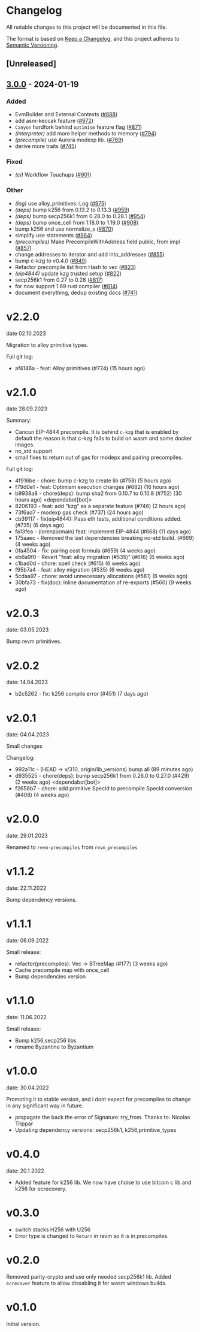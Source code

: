 # Changelog
All notable changes to this project will be documented in this file.

The format is based on [Keep a Changelog](https://keepachangelog.com/en/1.0.0/),
and this project adheres to [Semantic Versioning](https://semver.org/spec/v2.0.0.html).

## [Unreleased]

## [3.0.0](https://github.com/receivingplateman/revm/compare/revm-precompile-v2.2.0...revm-precompile-v3.0.0) - 2024-01-19

### Added
- EvmBuilder and External Contexts ([#888](https://github.com/receivingplateman/revm/pull/888))
- add asm-keccak feature ([#972](https://github.com/receivingplateman/revm/pull/972))
- `Canyon` hardfork behind `optimism` feature flag ([#871](https://github.com/receivingplateman/revm/pull/871))
- *(interpreter)* add more helper methods to memory ([#794](https://github.com/receivingplateman/revm/pull/794))
- *(precompile)* use Aurora modexp lib. ([#769](https://github.com/receivingplateman/revm/pull/769))
- derive more traits ([#745](https://github.com/receivingplateman/revm/pull/745))

### Fixed
- *(ci)* Workflow Touchups ([#901](https://github.com/receivingplateman/revm/pull/901))

### Other
- *(log)* use alloy_primitives::Log ([#975](https://github.com/receivingplateman/revm/pull/975))
- *(deps)* bump k256 from 0.13.2 to 0.13.3 ([#959](https://github.com/receivingplateman/revm/pull/959))
- *(deps)* bump secp256k1 from 0.28.0 to 0.28.1 ([#954](https://github.com/receivingplateman/revm/pull/954))
- *(deps)* bump once_cell from 1.18.0 to 1.19.0 ([#908](https://github.com/receivingplateman/revm/pull/908))
- bump k256 and use normalize_s ([#870](https://github.com/receivingplateman/revm/pull/870))
- simplify use statements ([#864](https://github.com/receivingplateman/revm/pull/864))
- *(precompiles)* Make PrecompileWithAddress field public, from impl ([#857](https://github.com/receivingplateman/revm/pull/857))
- change addresses to iterator and add into_addresses ([#855](https://github.com/receivingplateman/revm/pull/855))
- bump c-kzg to v0.4.0 ([#849](https://github.com/receivingplateman/revm/pull/849))
- Refactor precompile list from Hash to vec ([#823](https://github.com/receivingplateman/revm/pull/823))
- *(eip4844)* update kzg trusted setup ([#822](https://github.com/receivingplateman/revm/pull/822))
- secp256k1 from 0.27 to 0.28 ([#817](https://github.com/receivingplateman/revm/pull/817))
- for now support 1.69 rust compiler ([#814](https://github.com/receivingplateman/revm/pull/814))
- document everything, dedup existing docs ([#741](https://github.com/receivingplateman/revm/pull/741))

# v2.2.0
date 02.10.2023

Migration to alloy primitive types.

Full git log:
* af4146a - feat: Alloy primitives (#724) (15 hours ago) <evalir>

# v2.1.0
date 28.09.2023

 Summary:
 * Cancun EIP-4844 precompile. It is behind `c-kzg` that is enabled by default
    the reason is that c-kzg fails to build on wasm and some docker images.
 * no_std support
 * small fixes to return out of gas for modepx and pairing precompiles.

Full git log:
* 4f916be - chore: bump c-kzg to create lib (#758) (5 hours ago) <rakita>
* f79d0e1 - feat: Optimism execution changes (#682) (16 hours ago) <clabby>
* b9938a8 - chore(deps): bump sha2 from 0.10.7 to 0.10.8 (#752) (30 hours ago) <dependabot[bot]>
* 8206193 - feat: add "kzg" as a separate feature (#746) (2 hours ago) <DaniPopes>
* 73f6ad7 - modexp gas check (#737) (24 hours ago) <Alessandro Mazza>
* cb39117 - fix(eip4844): Pass eth tests, additional conditions added. (#735) (6 days ago) <rakita>
* fa13fea - (lorenzo/main) feat: implement EIP-4844 (#668) (11 days ago) <DaniPopes>
* 175aaec - Removed the last dependencies breaking no-std build. (#669) (4 weeks ago) <Lucas Clemente Vella>
* 0fa4504 - fix: pairing cost formula  (#659) (4 weeks ago) <xkx>
* eb6a9f0 - Revert "feat: alloy migration (#535)" (#616) (6 weeks ago) <rakita>
* c1bad0d - chore: spell check (#615) (6 weeks ago) <Roman Krasiuk>
* f95b7a4 - feat: alloy migration (#535) (6 weeks ago) <DaniPopes>
* 5cdaa97 - chore: avoid unnecessary allocations (#581) (6 weeks ago) <DaniPopes>
* 30bfa73 - fix(doc): Inline documentation of re-exports (#560) (9 weeks ago) <Yiannis Marangos>

# v2.0.3
date: 03.05.2023

Bump revm primitives.

# v2.0.2
date: 14.04.2023

* b2c5262 - fix: k256 compile error (#451) (7 days ago) <rakita>

# v2.0.1
date: 04.04.2023

Small changes

Changelog:
* 992a11c - (HEAD -> v/310, origin/lib_versions) bump all (89 minutes ago) <rakita>
* d935525 - chore(deps): bump secp256k1 from 0.26.0 to 0.27.0 (#429) (2 weeks ago) <dependabot[bot]>
* f2656b7 - chore: add primitive SpecId to precompile SpecId conversion (#408) (4 weeks ago) <Matthias Seitz>
# v2.0.0
date: 29.01.2023

Renamed to `revm-precompiles` from `revm_precompiles`

# v1.1.2
date: 22.11.2022

Bump dependency versions.

# v1.1.1
date: 06.09.2022

Small release:
* refactor(precompiles): Vec -> BTreeMap (#177) (3 weeks ago) <Alexey Shekhirin>
* Cache precompile map with once_cell
* Bump dependencies version

# v1.1.0
date: 11.06.2022

Small release:
* Bump k256,secp256 libs
* rename Byzantine to Byzantium

# v1.0.0
date: 30.04.2022

Promoting it to stable version, and i dont expect for precompiles to change in any significant way in future.

* propagate the back the error of Signature::try_from. Thanks to: Nicolas Trippar
* Updating dependency versions: secp256k1, k256,primitive_types
# v0.4.0
date: 20.1.2022

* Added feature for k256 lib. We now have choise to use bitcoin c lib and k256 for ecrecovery.

# v0.3.0

* switch stacks H256 with U256 
* Error type is changed to `Return` in revm so it is in precompiles.
# v0.2.0

Removed parity-crypto and use only needed secp256k1 lib. Added `ecrecover` feature to allow dissabling it for wasm windows builds.

# v0.1.0

Initial version.